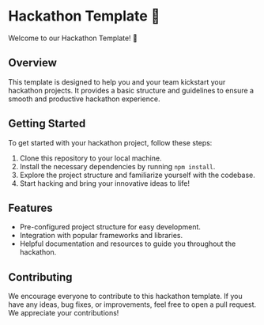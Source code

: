 # Hackathon Template 🚀

Welcome to our Hackathon Template! 🎉

## Overview

This template is designed to help you and your team kickstart your hackathon projects. It provides a basic structure and guidelines to ensure a smooth and productive hackathon experience.

## Getting Started

To get started with your hackathon project, follow these steps:

1. Clone this repository to your local machine.
2. Install the necessary dependencies by running `npm install`.
3. Explore the project structure and familiarize yourself with the codebase.
4. Start hacking and bring your innovative ideas to life!

## Features

- Pre-configured project structure for easy development.
- Integration with popular frameworks and libraries.
- Helpful documentation and resources to guide you throughout the hackathon.

## Contributing

We encourage everyone to contribute to this hackathon template. If you have any ideas, bug fixes, or improvements, feel free to open a pull request. We appreciate your contributions!

